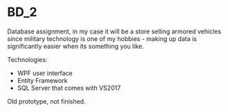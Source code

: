 # BD_2
Database assignment, in my case it will be a store selling armored vehicles since military technology is one of my hobbies - making up data is significantly easier when its something you like.

Technologies:
- WPF user interface
- Entity Framework
- SQL Server that comes with VS2017

Old prototype, not finished.
